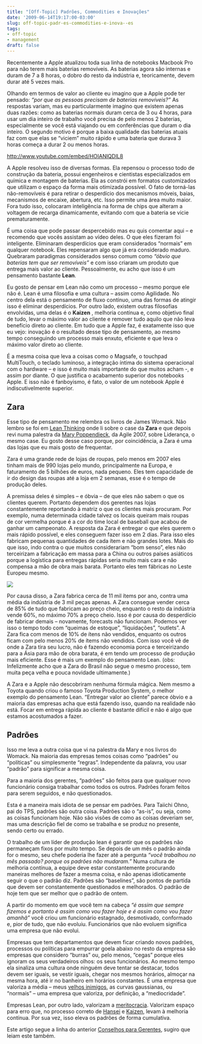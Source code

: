 ```yaml
---
title: "[Off-Topic] Padrões, Commodities e Inovações"
date: '2009-06-14T19:17:00-03:00'
slug: off-topic-padr-es-commodities-e-inova--es
tags:
- off-topic
- management
draft: false
---
```


Recentemente a Apple atualizou toda sua linha de notebooks Macbook Pro para não terem mais baterias removíveis. As baterias agora são internas e duram de 7 a 8 horas, o dobro do resto da indústria e, teoricamente, devem durar até 5 vezes mais.

Olhando em termos de valor ao cliente eu imagino que a Apple pode ter pensado: _“por que as pessoas precisam de baterias removíveis?”_ As respostas variam, mas eu particularmente imagino que existem apenas duas razões: como as baterias normais duram cerca de 3 ou 4 horas, para usar um dia inteiro de trabalho você precisa de pelo menos 2 baterias, especialmente se você está viajando ou em conferências que duram o dia inteiro. O segundo motivo é porque a baixa qualidade das baterias atuais faz com que elas se “viciem” muito rápido e uma bateria que durava 3 horas começa a durar 2 ou menos horas.

http://www.youtube.com/embed/HOIANlQDlL8


A Apple resolveu isso de diversas formas. Ela repensou o processo todo de construção da bateria, possui engenheiros e cientistas especializados em química e montagem de baterias. Ela as constrói em formatos customizados que utilizam o espaço da forma mais otimizada possível. O fato de torná-las não-removíveis é para retirar o desperdício dos mecanismos móveis, baias, mecanismos de encaixe, abertura, etc. Isso permite uma área muito maior. Fora tudo isso, colocaram inteligência na forma de chips que alteram a voltagem de recarga dinamicamente, evitando com que a bateria se vicie prematuramente.

É uma coisa que pode passar despercebido mas eu quis comentar aqui – e recomendo que vocês assistam ao vídeo deles. O que eles fizeram foi inteligente. Eliminaram desperdícios que eram considerados “normais” em qualquer notebook. Eles repensaram algo que já era considerado maduro. Quebraram paradigmas considerados senso comum como _“óbvio que baterias tem que ser removíveis”_ e com isso criaram um produto que entrega mais valor ao cliente. Pessoalmente, eu acho que isso é um pensamento bastante **Lean**.

Eu gosto de pensar em Lean não como um processo – mesmo porque ele não é. Lean é uma filosofia e uma cultura – assim como Agilidade. No centro dela está o pensamento de fluxo contínuo, uma das formas de atingir isso é eliminar desperdícios. Por outro lado, existem outras filosofias envolvidas, uma delas é o **Kaizen** , melhoria contínua e, como objetivo final de tudo, levar o máximo valor ao cliente e remover tudo aquilo que não leva benefício direto ao cliente. Em tudo que a Apple faz, é exatamente isso que eu vejo: inovação é o resultado desse tipo de pensamento, ao mesmo tempo conseguindo um processo mais enxuto, eficiente e que leva o máximo valor direto ao cliente.

É a mesma coisa que leva a coisas como o Magsafe, o touchpad MultiTouch, o teclado luminoso, a integração íntima do sistema operacional com o hardware – e isso é muito mais importante do que muitos acham -, e assim por diante. O que justifica o acabamento superior dos notebooks Apple. E isso não é fanboyismo, é fato, o valor de um notebook Apple é indiscutivelmente superior.

## Zara

Esse tipo de pensamento me relembra os livros de James Womack. Não lembro se foi em [Lean Thinking](http://tinyurl.com/mwuvn8) onde li sobre o case da **Zara** e que depois revi numa palestra da [Mary Poppendieck](http://www.infoq.com/presentations/poppendieck-agile-leadership), da Agile 2007, sobre Liderança, o mesmo case. Eu gosto desse caso porque, por coincidência, a Zara é uma das lojas que eu mais gosto de frequentar.

Zara é uma grande rede de lojas de roupas, pelo menos em 2007 eles tinham mais de 990 lojas pelo mundo, principalmente na Europa, e faturamento de 5 bilhões de euros, nada pequeno. Eles tem capacidade de ir do design das roupas até a loja em 2 semanas, esse é o tempo de produção deles.

A premissa deles é simples – e óbvia – de que eles não sabem o que os clientes querem. Portanto dependem dos gerentes nas lojas constantemente reportando à matriz o que os clientes mais procuram. Por exemplo, numa determinada cidade talvez os locais queiram mais roupas de cor vermelha porque é a cor do time local de baseball que acabou de ganhar um campeonato. A resposta da Zara é entregar o que eles querem o mais rápido possível, e eles conseguem fazer isso em 2 dias. Para isso eles fabricam pequenas quantidades de cada ítem e não grandes lotes. Mais do que isso, indo contra o que muitos considerariam “bom senso”, eles não terceirizam a fabricação em massa para a China ou outros países asiáticos porque a logística para entregas rápidas seria muito mais cara e não compensa a mão de obra mais barata. Portanto eles tem fábricas no Leste Europeu mesmo.

[![](http://s3.amazonaws.com/akitaonrails/assets/2009/6/14/Picture_1_original.png)](http://www.infoq.com/presentations/poppendieck-agile-leadership)

Por causa disso, a Zara fabrica cerca de 11 mil ítems por ano, contra uma média da indústria de 3 mil peças apenas. A Zara consegue vender cerca de 85% de tudo que fabricam ao preço cheio, enquanto o resto da indústria vende 60%, no máximo 70% a preço cheio. Isso é por causa do desperdício de fabricar demais – novamente, forecasts não funcionam. Podemos ver isso o tempo todo com “queimas de estoque”, “liquidações”, “outlets”. A Zara fica com menos de 10% de ítens não vendidos, enquanto os outros ficam com pelo menos 20% de ítems não vendidos. Com isso você vê de onde a Zara tira seu lucro, não é fazendo economia porca e terceirizando para a Ásia para mão de obra barata, é em tendo um processo de produção mais eficiente. Esse é mais um exemplo do pensamento Lean. (obs: Infelizmente acho que a Zara do Brasil não segue o mesmo processo, tem muita peça velha e pouca novidade ultimamente.)

A Zara e a Apple não descobriram nenhuma fórmula mágica. Nem mesmo a Toyota quando criou o famoso Toyota Production System, o melhor exemplo do pensamento Lean. “Entregar valor ao cliente” parece óbvio e a maioria das empresas acha que está fazendo isso, quando na realidade não está. Focar em entrega rápida ao cliente é bastante difícil e não é algo que estamos acostumados a fazer.

## Padrões

Isso me leva a outra coisa que vi na palestra da Mary e nos livros do Womack. Na maioria das empresas temos coisas como “padrões” ou “políticas” ou simplesmente “regras”. Independente da palavra, vou usar “padrão” para significar a mesma coisa.

Para a maioria dos gerentes, “padrões” são feitos para que qualquer novo funcionário consiga trabalhar como todos os outros. Padrões foram feitos para serem seguidos, e não questionados.

Esta é a maneira mais idiota de se pensar em padrões. Para Taiichi Ohno, pai do TPS, padrões são outra coisa. Padrões são o “as-is”, ou seja, como as coisas funcionam hoje. Não são visões de como as coisas deveriam ser, mas uma descrição fiel de como se trabalha e se produz no presente, sendo certo ou errado.

O trabalho de um líder de produção lean é garantir que os padrões não permaneçam fixos por muito tempo. Se depois de um mês o padrão ainda for o mesmo, seu chefe poderia lhe fazer até a pergunta _“você trabalhou no mês passado? porque os padrões não mudaram.”_ Numa cultura de melhoria contínua, a equipe deve estar constantemente procurando maneiras melhores de fazer a mesma coisa, e não apenas idioticamente seguir o que o padrão diz. Padrões são “baselines”, são pontos de partida que devem ser constantemente questionados e melhorados. O padrão de hoje tem que ser melhor que o padrão de ontem.

A partir do momento em que você tem na cabeça _“é assim que sempre fizemos e portanto é assim como vou fazer hoje e é assim como vou fazer amanhã”_ você criou um funcionário estagnado, desmotivado, conformado e, pior de tudo, que não evoluiu. Funcionários que não evoluem significa uma empresa que não evolui.

Empresas que tem departamentos que devem ficar criando novos padrões, processos ou políticas para empurrar goela abaixo no resto da empresa são empresas que considero “burras” ou, pelo menos, “cegas” porque eles ignoram os seus verdadeiros olhos: os seus funcionários. Ao mesmo tempo ela sinaliza uma cultura onde ninguém deve tentar se destacar, todos devem ser iguais, se vestir iguais, chegar nos mesmos horários, almoçar na mesma hora, até ir no banheiro em horários constantes. É uma empresa que valoriza a média – meus [velhos inimigos](/2008/9/13/off-topic-matando-a-m-dia), as curvas gaussianas, ou “normais” – uma empresa que valoriza, por definição, a “mediocridade”.

Empresas Lean, por outro lado, valorizam a [meritocracia](http://en.wikipedia.org/wiki/Meritocracy). Valorizam espaço para erro que, no processo correto de [Hansei](http://en.wikipedia.org/wiki/Hansei) e [Kaizen](http://en.wikipedia.org/wiki/Kaizen), levam à melhoria contínua. Por sua vez, isso eleva os padrões de forma cumulativa.

Este artigo segue a linha do anterior [Conselhos para Gerentes](http://www.akitaonrails.com/2009/06/05/tradu--o-conselhos-para-gerentes-de-desenvolvimento-de-software), sugiro que leiam este também.


